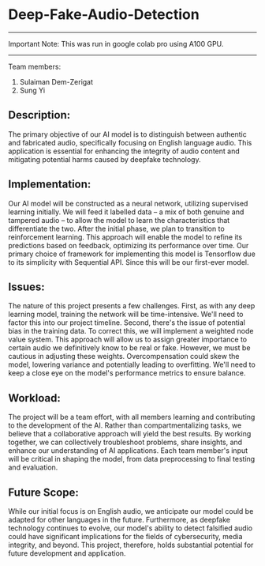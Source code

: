 # Deep-Fake-Audio-Detection

---

Important Note: This was run in google colab pro using A100 GPU.

---

Team members:

1. Sulaiman Dem-Zerigat
2. Sung Yi

## Description:

The primary objective of our AI model is to distinguish between authentic and fabricated audio, specifically focusing on English language audio. This application is essential for enhancing the integrity of audio content and mitigating potential harms caused by deepfake technology.

## Implementation:

Our AI model will be constructed as a neural network, utilizing supervised learning initially. We will feed it labelled data – a mix of both genuine and tampered audio – to allow the model to learn the characteristics that differentiate the two. After the initial phase, we plan to transition to reinforcement learning. This approach will enable the model to refine its predictions based on feedback, optimizing its performance over time. Our primary choice of framework for implementing this model is Tensorflow due to its simplicity with Sequential API. Since this will be our first-ever model.

## Issues:

The nature of this project presents a few challenges. First, as with any deep learning model, training the network will be time-intensive. We'll need to factor this into our project timeline. Second, there's the issue of potential bias in the training data. To correct this, we will implement a weighted node value system. This approach will allow us to assign greater importance to certain audio we definitively know to be real or fake. However, we must be cautious in adjusting these weights. Overcompensation could skew the model, lowering variance and potentially leading to overfitting. We'll need to keep a close eye on the model's performance metrics to ensure balance.

## Workload:

The project will be a team effort, with all members learning and contributing to the development of the AI. Rather than compartmentalizing tasks, we believe that a collaborative approach will yield the best results. By working together, we can collectively troubleshoot problems, share insights, and enhance our understanding of AI applications. Each team member's input will be critical in shaping the model, from data preprocessing to final testing and evaluation.

## Future Scope:

While our initial focus is on English audio, we anticipate our model could be adapted for other languages in the future. Furthermore, as deepfake technology continues to evolve, our model's ability to detect falsified audio could have significant implications for the fields of cybersecurity, media integrity, and beyond. This project, therefore, holds substantial potential for future development and application.

